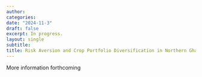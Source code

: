 ```yaml
---
author:
categories:
date: "2024-11-3"
draft: false
excerpt: In progress.
layout: single
subtitle: 
title: Risk Aversion and Crop Portfolio Diversification in Northern Ghana
---
```


More information forthcoming


